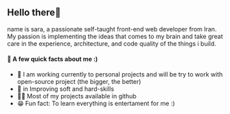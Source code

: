 <h2>Hello there👋</h2>
    <p>
      name is sara, a passionate self-taught front-end web developer from Iran.
      My passion is implementing the ideas that comes to my brain and take great
      care in the experience, architecture, and code quality of the things i
      build.
    </p>
    <h4>🤔 A few quick facts about me :)</h4>
		<ul>
      <li>
        🎯 I am working currently to personal projects and will be try to work
        with open-source project (the bigger, the better)
      </li>
      <li>🌱 in Improving soft and hard-skills</li>
      <li>👩‍💻 Most of my projects available in github</li>
      <li>😁 Fun fact: To learn everything is entertament for me :)</li>
    </ul>
<!---
imsrdev/imsrdev is a ✨ special ✨ repository because its `README.md` (this file) appears on your GitHub profile.
You can click the Preview link to take a look at your changes.
--->
